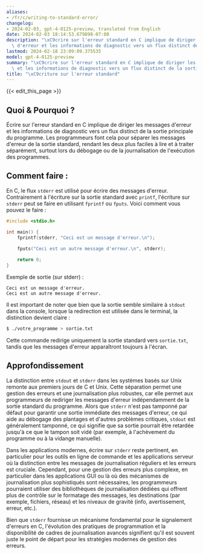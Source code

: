 ```yaml
---
aliases:
- /fr/c/writing-to-standard-error/
changelog:
- 2024-02-03, gpt-4-0125-preview, translated from English
date: 2024-02-03 18:14:53.679898-07:00
description: "\xC9crire sur l'erreur standard en C implique de diriger les messages\
  \ d'erreur et les informations de diagnostic vers un flux distinct de la sortie\u2026"
lastmod: 2024-02-18 23:09:09.375535
model: gpt-4-0125-preview
summary: "\xC9crire sur l'erreur standard en C implique de diriger les messages d'erreur\
  \ et les informations de diagnostic vers un flux distinct de la sortie\u2026"
title: "\xC9criture sur l'erreur standard"
---
```


{{< edit_this_page >}}

## Quoi & Pourquoi ?

Écrire sur l'erreur standard en C implique de diriger les messages d'erreur et les informations de diagnostic vers un flux distinct de la sortie principale du programme. Les programmeurs font cela pour séparer les messages d'erreur de la sortie standard, rendant les deux plus faciles à lire et à traiter séparément, surtout lors du débogage ou de la journalisation de l'exécution des programmes.

## Comment faire :

En C, le flux `stderr` est utilisé pour écrire des messages d'erreur. Contrairement à l'écriture sur la sortie standard avec `printf`, l'écriture sur `stderr` peut se faire en utilisant `fprintf` ou `fputs`. Voici comment vous pouvez le faire :

```c
#include <stdio.h>

int main() {
    fprintf(stderr, "Ceci est un message d'erreur.\n");

    fputs("Ceci est un autre message d'erreur.\n", stderr);
    
    return 0;
}
```

Exemple de sortie (sur stderr) :
```
Ceci est un message d'erreur.
Ceci est un autre message d'erreur.
```

Il est important de noter que bien que la sortie semble similaire à `stdout` dans la console, lorsque la redirection est utilisée dans le terminal, la distinction devient claire :

```sh
$ ./votre_programme > sortie.txt
```

Cette commande redirige uniquement la sortie standard vers `sortie.txt`, tandis que les messages d'erreur apparaîtront toujours à l'écran.

## Approfondissement

La distinction entre `stdout` et `stderr` dans les systèmes basés sur Unix remonte aux premiers jours de C et Unix. Cette séparation permet une gestion des erreurs et une journalisation plus robustes, car elle permet aux programmeurs de rediriger les messages d'erreur indépendamment de la sortie standard du programme. Alors que `stderr` n'est pas tamponné par défaut pour garantir une sortie immédiate des messages d'erreur, ce qui aide au débogage des plantages et d'autres problèmes critiques, `stdout` est généralement tamponné, ce qui signifie que sa sortie pourrait être retardée jusqu'à ce que le tampon soit vidé (par exemple, à l'achèvement du programme ou à la vidange manuelle).

Dans les applications modernes, écrire sur `stderr` reste pertinent, en particulier pour les outils en ligne de commande et les applications serveur où la distinction entre les messages de journalisation réguliers et les erreurs est cruciale. Cependant, pour une gestion des erreurs plus complexe, en particulier dans les applications GUI ou là où des mécanismes de journalisation plus sophistiqués sont nécessaires, les programmeurs pourraient utiliser des bibliothèques de journalisation dédiées qui offrent plus de contrôle sur le formatage des messages, les destinations (par exemple, fichiers, réseau) et les niveaux de gravité (info, avertissement, erreur, etc.).

Bien que `stderr` fournisse un mécanisme fondamental pour le signalement d'erreurs en C, l'évolution des pratiques de programmation et la disponibilité de cadres de journalisation avancés signifient qu'il est souvent juste le point de départ pour les stratégies modernes de gestion des erreurs.
